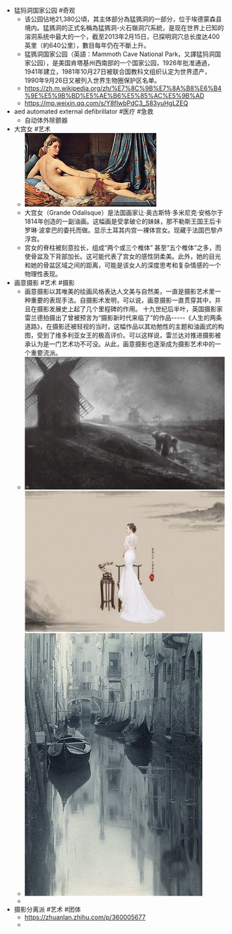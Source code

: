 - 猛犸洞国家公园 #奇观
	- 该公园佔地21,380公頃，其主体部分為猛獁洞的一部分，位于埃德蒙森县境内。猛獁洞的正式名稱為猛獁洞-火石嶺洞穴系統，是现在世界上已知的溶洞系统中最大的一个，截至2013年2月15日，已探明洞穴总长度达400英里（約640公里），數目每年仍在不斷上升。
	- 猛獁洞国家公园（英語：Mammoth Cave National Park，又譯猛犸洞国家公园），是美国肯塔基州西南部的一个国家公园，1926年批准通過，1941年建立，1981年10月27日被联合国教科文组织认定为世界遗产，1990年9月26日又被列入世界生物圈保护区名单。
	- https://zh.m.wikipedia.org/zh/%E7%8C%9B%E7%8A%B8%E6%B4%9E%E5%9B%BD%E5%AE%B6%E5%85%AC%E5%9B%AD
	- https://mp.weixin.qq.com/s/Y8fIwbPdC3_S83yuHgLZEQ
- aed automated external defibrillator #医疗 #急救
	- 自动体外除颤器
- 大宫女 #艺术
	- ![image.png](../assets/image_1660737366713_0.png)
	- 大宫女（Grande Odalisque）是法国画家让·奥古斯特·多米尼克·安格尔于1814年创造的一副油画。这幅画是受拿破仑的妹妹，那不勒斯王国王后卡罗琳·波拿巴的委托而做。显示土耳其内宫一裸体宫女。现藏于法国巴黎卢浮宫。
	- 宫女的脊柱被刻意拉长，组成“两个或三个椎体” 甚至“五个椎体”之多，而使骨盆及下背部加长。这可能代表了宫女的感性阴柔美。此外，她的目光和她的骨盆区域之间的距离，可能是该女人的深度思考和复杂情感的一个物理性表现。
- 画意摄影 #艺术 #摄影
	- 画意摄影以其唯美的绘画风格表达人文美与自然美，一直是摄影艺术里一种重要的表现手法。自摄影术发明，可以说，画意摄影一直贯穿其中，并且在摄影发展史上起了几个里程碑的作用。
	  十九世纪后半叶，英国摄影家雷兰德拍摄出了曾被预言为“摄影新时代来临了”的作品-----《人生的两条道路》，在摄影还被轻视的当时，这幅作品以其劝勉性的主题和油画式的构图，受到了维多利亚女王的极高评价。可以这样说，雷兰达对推进摄影被承认为是一门艺术功不可没。从此，画意摄影也逐渐成为摄影艺术中的一个重要流派。
	- ![image.png](../assets/image_1660737812513_0.png) ![image.png](../assets/image_1660737593749_0.png)
	- ![image.png](../assets/image_1660737805087_0.png)
	-
- 摄影分离派 #艺术 #团体
	- https://zhuanlan.zhihu.com/p/360005677
	-